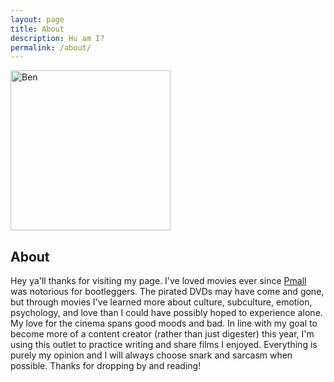 ```yaml
---
layout: page
title: About
description: Hu am I?
permalink: /about/
---
```


<img itemprop="image" class="img-rounded" width = "256" src="../assets/img/ben.JPG" alt="Ben">

## About

Hey ya'll thanks for visiting my page. I've loved movies ever since [Pmall](https://www.google.com/maps/place/Pacific+Mall/@43.8260053,-79.3062365,15z/) was notorious for bootleggers. The pirated DVDs may have come and gone, but through movies I've learned more about culture, subculture, emotion, psychology, and love than I could have possibly hoped to experience alone. My love for the cinema spans good moods and bad. In line with my goal to become more of a content creator (rather than just digester) this year, I'm using this outlet to practice writing and share films I enjoyed. Everything is purely my opinion and I will always choose snark and sarcasm when possible. Thanks for dropping by and reading!